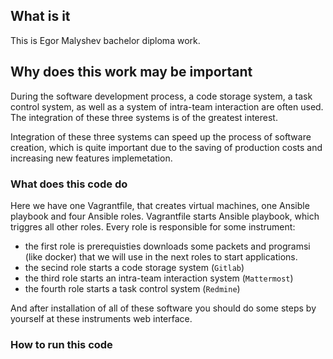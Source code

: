 ## What is it
This is Egor Malyshev bachelor diploma work.

## Why does this work may be important
During the software development process, a code storage system, a task control system, as well as a system of intra-team interaction are often used. The integration of these three systems is of the greatest interest.

Integration of these three systems can speed up the process of software creation, which is quite important due to the saving of production costs and increasing new features implemetation.

### What does this code do
Here we have one Vagrantfile, that creates virtual machines, one Ansible playbook and four Ansible roles. Vagrantfile starts Ansible playbook, which triggres all other roles. Every role is responsible for some instrument:
- the first role is prerequisties downloads some packets and programsi (like docker) that we will use in the next roles to start applications.
- the secind role starts a code storage system (`Gitlab`)
- the third role starts an intra-team interaction system (`Mattermost`)
- the fourth role starts a task control system (`Redmine`)

And after installation of all of these software you should do some steps by yourself at these instruments web interface.

### How to run this code
